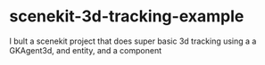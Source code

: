 # scenekit-3d-tracking-example

I bult a scenekit project that does super basic 3d tracking using a a GKAgent3d, and entity, and a component
